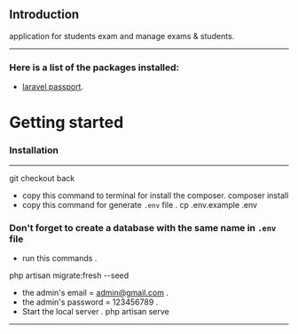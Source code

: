 ## Introduction
application for students exam and manage exams & students.
<hr> 

### Here is a list of the packages installed:
- [laravel passport](https://laravel.com/docs/9.x/passport).

# Getting started
### Installation
<hr> 

 
git checkout back
- copy this command to terminal for install the composer.
composer install
- copy this command for generate <code>.env</code> file .
cp .env.example .env 

### Don't forget to create a database with the same name in <code>.env</code> file
- run this commands .
 
php artisan migrate:fresh --seed
- the admin's email = admin@gmail.com .
- the admin's password = 123456789 .
- Start the local server .
php artisan serve 

<hr>
